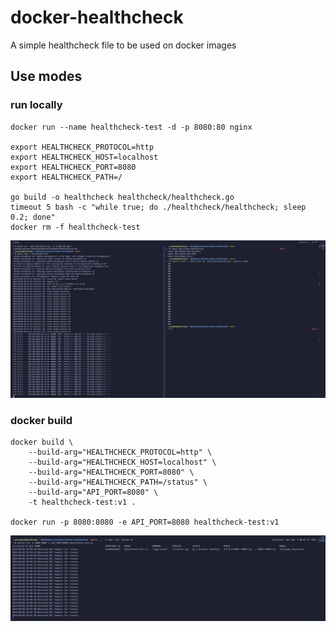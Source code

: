 # docker-healthcheck
A simple healthcheck file to be used on docker images




## Use modes
### run locally
``` shell
docker run --name healthcheck-test -d -p 8080:80 nginx

export HEALTHCHECK_PROTOCOL=http
export HEALTHCHECK_HOST=localhost
export HEALTHCHECK_PORT=8080
export HEALTHCHECK_PATH=/

go build -o healthcheck healthcheck/healthcheck.go
timeout 5 bash -c "while true; do ./healthcheck/healthcheck; sleep 0.2; done"
docker rm -f healthcheck-test
```
![on left side, a view of the nginx container logs and on right side, a loop while running the healthcheck](assets/run-locally.png)

### docker build
``` shell
docker build \
    --build-arg="HEALTHCHECK_PROTOCOL=http" \
    --build-arg="HEALTHCHECK_HOST=localhost" \
    --build-arg="HEALTHCHECK_PORT=8080" \
    --build-arg="HEALTHCHECK_PATH=/status" \
    --build-arg="API_PORT=8080" \
    -t healthcheck-test:v1 .

docker run -p 8080:8080 -e API_PORT=8080 healthcheck-test:v1
```
![on left side, a view of the container logs and on right side, the a watch command to check the container status(healty)](assets/docker-build.png)
